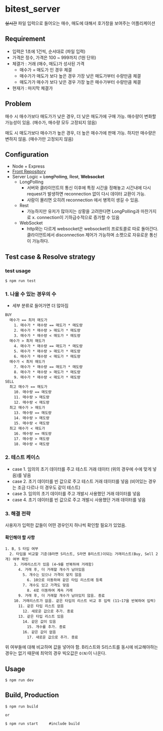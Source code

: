 # bitest_server

~~실시간~~ 파일 입력으로 들어오는 매수, 매도에 대해서 호가창을 보여주는 어플리케이션

## Requirement

- 입력은 1초에 1건씩, 순서대로 (파일 입력)
- 가격은 정수, 가격은 100 ~ 999까지 (1원 단위)
- 체결가 : 거래 (매수, 매도)가 성사된 가격
  - 매수가 = 매도가 인 경우 체결
  - 매수가가 매도가 보다 높은 경우 가장 낮은 매도가부터 수량만큼 체결
  - 매도가가 매수가 보다 낮은 경우 가장 높은 매수가부터 수량만큼 체결
- 현재가 : 마지막 체결가

## Problem

매수 시 매수가보다 매도가가 낮은 경우, 더 낮은 매도가에 구매 가능.
매수량이 변화할 가능성이 있음. (매수가, 매수량 모두 고정되지 않음)

매도 시 매도가보다 매수가가 높은 경우, 더 높은 매수가에 판매 가능.
하지만 매수량은 변하지 않음. (매수가만 고정되지 않음)

## Configuration

- Node + Express
- [Front Repository](https://github.com/jicjjang/bitestFront)
- Server Logic = ~~LongPolling~~, ~~Rest~~, **Websocket**
  - LongPolling
    - 서버와 클라이언트의 통신 이후에 특정 시간을 정해놓고 시간내에 다시 request가 발생하면 reconnection 없이 다시 데이터 교환이 가능.
    - 사람이 몰리면 오히려 reconnection 에서 병목이 생길 수 있음.
  - Rest
    - 가능하지만 유저가 많아지는 상황을 고려한다면 LongPolling과 마찬가지로 x. connection이 기하급수적으로 증가할 수 있음
  - WebSocket
    - http와는 다르게 websocket은 websocket의 프로토콜로 따로 돌아간다. 클라이언트에서 disconnection 제어가 가능하며 소켓으로 자유로운 통신이 가능하다.

## Test case & Resolve strategy

### test usage

~~~shell
$ npm run test
~~~

### 1. 나올 수 있는 경우의 수

- 세부 분류로 들어가면 더 많아짐

```
BUY
  매수가 == 최저 매도가
    1. 매수가 * 매수량 == 매도가 * 매도량
    2. 매수가 * 매수량 > 매도가 * 매도량
    3. 매수가 * 매수량 < 매도가 * 매도량
  매수가 > 최저 매도가
    4. 매수가 * 매수량 == 매도가 * 매도량
    5. 매수가 * 매수량 > 매도가 * 매도량
    6. 매수가 * 매수량 < 매도가 * 매도량
  매수가 < 최저 매도가
    7. 매수가 * 매수량 == 매도가 * 매도량
    8. 매수가 * 매수량 > 매도가 * 매도량
    9. 매수가 * 매수량 < 매도가 * 매도량
SELL
  최고 매수가 == 매도가
    10. 매수량 == 매도량
    11. 매수량 > 매도량
    12. 매수량 < 매도량
  최고 매수가 > 매도가
    13. 매수량 == 매도량
    14. 매수량 > 매도량
    15. 매수량 < 매도량
  최고 매수가 < 매도가
    16. 매수량 == 매도량
    17. 매수량 > 매도량
    18. 매수량 < 매도량
```

### 2. 테스트 케이스

- case 1. 임의의 초기 데이터를 주고 테스트 거래 데이터 (위의 경우에 수에 맞게 넣음)를 넣음
- case 2. 초기 데이터를 빈 값으로 주고 테스트 거래 데이터를 넣음 (비어있는 경우는 조금 다르나 이 경우도 같이 테스트)
- case 3. 임의의 초기 데이터를 주고 개발시 사용했던 거래 데이터를 넣음
- case 4. 초기 데이터를 빈 값으로 주고 개발시 사용했던 거래 데이터를 넣음

### 3. 해결 전략

사용자가 입력한 값들이 어떤 경우인지 하나씩 확인할 필요가 있었음.

#### 확인해야 할 사항

```
1. B, S 타입 여부
  2. 타입을 비교할 기준(B라면 S리스트, S라면 B리스트)이되는 거래리스트(Buy, Sell 2개) 여부 확인
    3. 거래리스트가 있음 (4~9를 반복하여 거래함)
      4. 거래 후, 더 거래할 개수가 남아있음
        5. 개수는 있으나 가격이 맞지 않음
          6. 10으로 이동하여 같은 타입 리스트에 등록
        7. 개수도 있고 가격도 맞음
          8. 4로 이동하여 계속 거래
      9. 거래 후, 더 거래할 개수가 남아있지 않음. 종료
    10. 거래리스트가 없음. 같은 타입의 리스트 비교 후 입력 (11~17을 반복하여 입력)
      11. 같은 타입 리스트 없음
        12. 새로운 값으로 추가. 종료
      13. 같은 타입 리스트 있음
        14. 같은 값이 있음
          15. 개수를 추가. 종료
        16. 같은 값이 없음
          17. 새로운 값으로 추가. 종료
```

위 여부들에 대해 비교하며 값을 넣어야 함. B리스트와 S리스트를 동시에 비교해야하는 경우는 없기 때문에
최악의 경우 빅오값은 `O(N)`이 나온다.

## Usage

~~~shell
$ npm run dev
~~~

## Build, Production

~~~shell
$ npm run build

or

$ npm run start     #include build
~~~